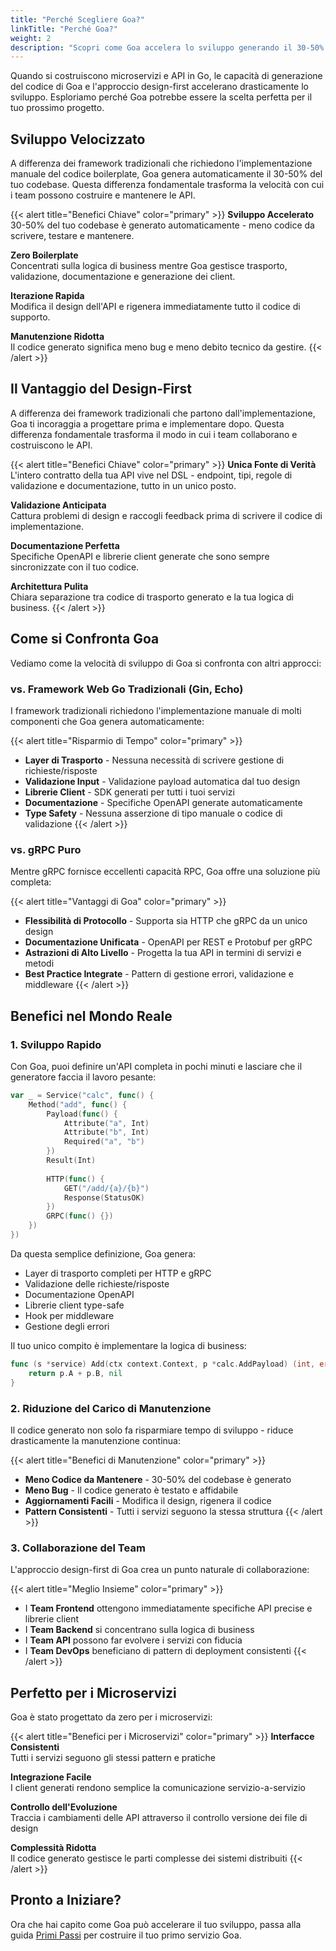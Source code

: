 ```yaml
---
title: "Perché Scegliere Goa?"
linkTitle: "Perché Goa?"
weight: 2
description: "Scopri come Goa accelera lo sviluppo generando il 30-50% del codice automaticamente, mantenendo type safety e un'architettura pulita."
---
```


Quando si costruiscono microservizi e API in Go, le capacità di generazione del codice di Goa e l'approccio design-first accelerano drasticamente lo sviluppo. Esploriamo perché Goa potrebbe essere la scelta perfetta per il tuo prossimo progetto.

## Sviluppo Velocizzato

A differenza dei framework tradizionali che richiedono l'implementazione manuale del codice boilerplate, Goa genera automaticamente il 30-50% del tuo codebase. Questa differenza fondamentale trasforma la velocità con cui i team possono costruire e mantenere le API.

{{< alert title="Benefici Chiave" color="primary" >}}
**Sviluppo Accelerato**  
30-50% del tuo codebase è generato automaticamente - meno codice da scrivere, testare e mantenere.

**Zero Boilerplate**  
Concentrati sulla logica di business mentre Goa gestisce trasporto, validazione, documentazione e generazione dei client.

**Iterazione Rapida**  
Modifica il design dell'API e rigenera immediatamente tutto il codice di supporto.

**Manutenzione Ridotta**  
Il codice generato significa meno bug e meno debito tecnico da gestire.
{{< /alert >}}

## Il Vantaggio del Design-First

A differenza dei framework tradizionali che partono dall'implementazione, Goa ti incoraggia a progettare prima e implementare dopo. Questa differenza fondamentale trasforma il modo in cui i team collaborano e costruiscono le API.

{{< alert title="Benefici Chiave" color="primary" >}}
**Unica Fonte di Verità**  
L'intero contratto della tua API vive nel DSL - endpoint, tipi, regole di validazione e documentazione, tutto in un unico posto.

**Validazione Anticipata**  
Cattura problemi di design e raccogli feedback prima di scrivere il codice di implementazione.

**Documentazione Perfetta**  
Specifiche OpenAPI e librerie client generate che sono sempre sincronizzate con il tuo codice.

**Architettura Pulita**  
Chiara separazione tra codice di trasporto generato e la tua logica di business.
{{< /alert >}}

## Come si Confronta Goa

Vediamo come la velocità di sviluppo di Goa si confronta con altri approcci:

### vs. Framework Web Go Tradizionali (Gin, Echo)

I framework tradizionali richiedono l'implementazione manuale di molti componenti che Goa genera automaticamente:

{{< alert title="Risparmio di Tempo" color="primary" >}}
- **Layer di Trasporto** - Nessuna necessità di scrivere gestione di richieste/risposte
- **Validazione Input** - Validazione payload automatica dal tuo design
- **Librerie Client** - SDK generati per tutti i tuoi servizi
- **Documentazione** - Specifiche OpenAPI generate automaticamente
- **Type Safety** - Nessuna asserzione di tipo manuale o codice di validazione
{{< /alert >}}

### vs. gRPC Puro

Mentre gRPC fornisce eccellenti capacità RPC, Goa offre una soluzione più completa:

{{< alert title="Vantaggi di Goa" color="primary" >}}
- **Flessibilità di Protocollo** - Supporta sia HTTP che gRPC da un unico design
- **Documentazione Unificata** - OpenAPI per REST e Protobuf per gRPC
- **Astrazioni di Alto Livello** - Progetta la tua API in termini di servizi e metodi
- **Best Practice Integrate** - Pattern di gestione errori, validazione e middleware
{{< /alert >}}

## Benefici nel Mondo Reale

### 1. Sviluppo Rapido

Con Goa, puoi definire un'API completa in pochi minuti e lasciare che il generatore faccia il lavoro pesante:

```go
var _ = Service("calc", func() {
    Method("add", func() {
        Payload(func() {
            Attribute("a", Int)
            Attribute("b", Int)
            Required("a", "b")
        })
        Result(Int)
        
        HTTP(func() {
            GET("/add/{a}/{b}")
            Response(StatusOK)
        })
        GRPC(func() {})
    })
})
```

Da questa semplice definizione, Goa genera:
- Layer di trasporto completi per HTTP e gRPC
- Validazione delle richieste/risposte
- Documentazione OpenAPI
- Librerie client type-safe
- Hook per middleware
- Gestione degli errori

Il tuo unico compito è implementare la logica di business:

```go
func (s *service) Add(ctx context.Context, p *calc.AddPayload) (int, error) {
    return p.A + p.B, nil
}
```

### 2. Riduzione del Carico di Manutenzione

Il codice generato non solo fa risparmiare tempo di sviluppo - riduce drasticamente la manutenzione continua:

{{< alert title="Benefici di Manutenzione" color="primary" >}}
- **Meno Codice da Mantenere** - 30-50% del codebase è generato
- **Meno Bug** - Il codice generato è testato e affidabile
- **Aggiornamenti Facili** - Modifica il design, rigenera il codice
- **Pattern Consistenti** - Tutti i servizi seguono la stessa struttura
{{< /alert >}}

### 3. Collaborazione del Team

L'approccio design-first di Goa crea un punto naturale di collaborazione:

{{< alert title="Meglio Insieme" color="primary" >}}
- I **Team Frontend** ottengono immediatamente specifiche API precise e librerie client
- I **Team Backend** si concentrano sulla logica di business
- I **Team API** possono far evolvere i servizi con fiducia
- I **Team DevOps** beneficiano di pattern di deployment consistenti
{{< /alert >}}

## Perfetto per i Microservizi

Goa è stato progettato da zero per i microservizi:

{{< alert title="Benefici per i Microservizi" color="primary" >}}
**Interfacce Consistenti**  
Tutti i servizi seguono gli stessi pattern e pratiche

**Integrazione Facile**  
I client generati rendono semplice la comunicazione servizio-a-servizio

**Controllo dell'Evoluzione**  
Traccia i cambiamenti delle API attraverso il controllo versione dei file di design

**Complessità Ridotta**  
Il codice generato gestisce le parti complesse dei sistemi distribuiti
{{< /alert >}}

## Pronto a Iniziare?

Ora che hai capito come Goa può accelerare il tuo sviluppo, passa alla guida
[Primi Passi](../2-getting-started/) per costruire il tuo primo servizio Goa. 